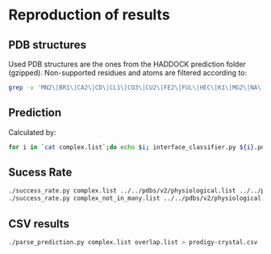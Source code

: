 
# Reproduction of results

## PDB structures

Used PDB structures are the ones from the HADDOCK prediction folder (gzipped). Non-supported residues and atoms are filtered according to:

```bash
grep -v 'MN2\|BR1\|CA2\|CD\|CL1\|CO3\|CU2\|FE2\|FUL\|HEC\|K1\|MG2\|NA\|NI2\|GAL\|NDG\|ACE\|CS\|GLC\|FUC\|MAN\|CO\|SEP\|CTN\|CU1\|BGC\|ZN'
```

## Prediction

Calculated by:

```bash
for i in `cat complex.list`;do echo $i; interface_classifier.py ${i}.pdb --contact_list --selection A B > ${i}.out; done
```

## Sucess Rate

```bash
./success_rate.py complex.list ../../pdbs/v2/physiological.list ../../pdbs/v2/nonphysiological.list
./success_rate.py complex_not_in_many.list ../../pdbs/v2/physiological.list ../../pdbs/v2/nonphysiological.list
```

## CSV results

```bash
./parse_prediction.py complex.list overlap.list > prodigy-crystal.csv
```

